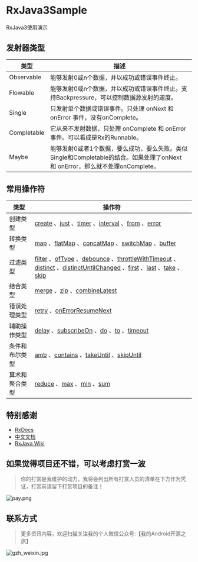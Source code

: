 # RxJava3Sample

RxJava3使用演示

## 发射器类型

类型	| 描述
|---|---
Observable<T> | 能够发射0或n个数据，并以成功或错误事件终止。
Flowable<T> | 能够发射0或n个数据，并以成功或错误事件终止。支持Backpressure，可以控制数据源发射的速度。
Single<T> | 只发射单个数据或错误事件。只处理 onNext 和 onError 事件，没有onComplete。
Completable | 它从来不发射数据，只处理 onComplete 和 onError 事件。可以看成是Rx的Runnable。
Maybe<T> | 能够发射0或者1个数据，要么成功，要么失败。类似Single和Completable的结合。如果处理了onNext 和 onError，那么就不处理onComplete。

## 常用操作符

类型	| 操作符
|---|---
创建类型 | [create](https://github.com/xuexiangjys/RxJava3Sample/blob/master/app/src/main/java/com/xuexiang/rxjava3sample/fragment/operators/creation/Create.java) 、[just](https://github.com/xuexiangjys/RxJava3Sample/blob/master/app/src/main/java/com/xuexiang/rxjava3sample/fragment/operators/creation/Just.java) 、[timer](https://github.com/xuexiangjys/RxJava3Sample/blob/master/app/src/main/java/com/xuexiang/rxjava3sample/fragment/operators/creation/Timer.java) 、[interval](https://github.com/xuexiangjys/RxJava3Sample/blob/master/app/src/main/java/com/xuexiang/rxjava3sample/fragment/operators/creation/Interval.java) 、[from](https://github.com/xuexiangjys/RxJava3Sample/blob/master/app/src/main/java/com/xuexiang/rxjava3sample/fragment/operators/creation/From.java) 、[error](https://github.com/xuexiangjys/RxJava3Sample/blob/master/app/src/main/java/com/xuexiang/rxjava3sample/fragment/operators/creation/Error.java)
转换类型 | [map](https://github.com/xuexiangjys/RxJava3Sample/blob/master/app/src/main/java/com/xuexiang/rxjava3sample/fragment/operators/transformation/Map.java) 、[flatMap](https://github.com/xuexiangjys/RxJava3Sample/blob/master/app/src/main/java/com/xuexiang/rxjava3sample/fragment/operators/transformation/FlatMap.java) 、[concatMap](https://github.com/xuexiangjys/RxJava3Sample/blob/master/app/src/main/java/com/xuexiang/rxjava3sample/fragment/operators/transformation/ConcatMap.java) 、[switchMap](https://github.com/xuexiangjys/RxJava3Sample/blob/master/app/src/main/java/com/xuexiang/rxjava3sample/fragment/operators/transformation/SwitchMap.java) 、[buffer](https://github.com/xuexiangjys/RxJava3Sample/blob/master/app/src/main/java/com/xuexiang/rxjava3sample/fragment/operators/transformation/Buffer.java)
过滤类型 | [filter](https://github.com/xuexiangjys/RxJava3Sample/blob/master/app/src/main/java/com/xuexiang/rxjava3sample/fragment/operators/filtering/Filter.java) 、[ofType](https://github.com/xuexiangjys/RxJava3Sample/blob/master/app/src/main/java/com/xuexiang/rxjava3sample/fragment/operators/filtering/OfType.java) 、[debounce](https://github.com/xuexiangjys/RxJava3Sample/blob/master/app/src/main/java/com/xuexiang/rxjava3sample/fragment/operators/filtering/Debounce.java) 、[throttleWithTimeout](https://github.com/xuexiangjys/RxJava3Sample/blob/master/app/src/main/java/com/xuexiang/rxjava3sample/fragment/operators/filtering/ThrottleWithTimeout.java) 、[distinct](https://github.com/xuexiangjys/RxJava3Sample/blob/master/app/src/main/java/com/xuexiang/rxjava3sample/fragment/operators/filtering/Distinct.java) 、[distinctUntilChanged](https://github.com/xuexiangjys/RxJava3Sample/blob/master/app/src/main/java/com/xuexiang/rxjava3sample/fragment/operators/filtering/DistinctUntilChanged.java) 、[first](https://github.com/xuexiangjys/RxJava3Sample/blob/master/app/src/main/java/com/xuexiang/rxjava3sample/fragment/operators/filtering/First.java) 、[last](https://github.com/xuexiangjys/RxJava3Sample/blob/master/app/src/main/java/com/xuexiang/rxjava3sample/fragment/operators/filtering/Last.java) 、[take](https://github.com/xuexiangjys/RxJava3Sample/blob/master/app/src/main/java/com/xuexiang/rxjava3sample/fragment/operators/filtering/Take.java) 、[skip](https://github.com/xuexiangjys/RxJava3Sample/blob/master/app/src/main/java/com/xuexiang/rxjava3sample/fragment/operators/filtering/Skip.java)
结合类型 | [merge](https://github.com/xuexiangjys/RxJava3Sample/blob/master/app/src/main/java/com/xuexiang/rxjava3sample/fragment/operators/combining/Merge.java)  、[zip](https://github.com/xuexiangjys/RxJava3Sample/blob/master/app/src/main/java/com/xuexiang/rxjava3sample/fragment/operators/combining/Zip.java) 、[combineLatest](https://github.com/xuexiangjys/RxJava3Sample/blob/master/app/src/main/java/com/xuexiang/rxjava3sample/fragment/operators/combining/CombineLatest.java)
错误处理类型 | [retry](https://github.com/xuexiangjys/RxJava3Sample/blob/master/app/src/main/java/com/xuexiang/rxjava3sample/fragment/operators/errorhandling/Retry.java) 、[onErrorResumeNext](https://github.com/xuexiangjys/RxJava3Sample/blob/master/app/src/main/java/com/xuexiang/rxjava3sample/fragment/operators/errorhandling/OnErrorResumeNext.java)
辅助操作类型 | [delay](https://github.com/xuexiangjys/RxJava3Sample/blob/master/app/src/main/java/com/xuexiang/rxjava3sample/fragment/operators/utility/Delay.java) 、[subscribeOn](https://github.com/xuexiangjys/RxJava3Sample/blob/master/app/src/main/java/com/xuexiang/rxjava3sample/fragment/operators/utility/SubscribeOn.java) 、[do](https://github.com/xuexiangjys/RxJava3Sample/blob/master/app/src/main/java/com/xuexiang/rxjava3sample/fragment/operators/utility/Do.java) 、[to](https://github.com/xuexiangjys/RxJava3Sample/blob/master/app/src/main/java/com/xuexiang/rxjava3sample/fragment/operators/utility/To.java) 、[timeout](https://github.com/xuexiangjys/RxJava3Sample/blob/master/app/src/main/java/com/xuexiang/rxjava3sample/fragment/operators/utility/Timeout.java)
条件和布尔类型 | [amb](https://github.com/xuexiangjys/RxJava3Sample/blob/master/app/src/main/java/com/xuexiang/rxjava3sample/fragment/operators/conditional/Amb.java) 、[contains](https://github.com/xuexiangjys/RxJava3Sample/blob/master/app/src/main/java/com/xuexiang/rxjava3sample/fragment/operators/conditional/Contains.java) 、[takeUntil](https://github.com/xuexiangjys/RxJava3Sample/blob/master/app/src/main/java/com/xuexiang/rxjava3sample/fragment/operators/conditional/TakeUntil.java) 、[skipUntil](https://github.com/xuexiangjys/RxJava3Sample/blob/master/app/src/main/java/com/xuexiang/rxjava3sample/fragment/operators/conditional/SkipUntil.java)
算术和聚合类型 | [reduce](https://github.com/xuexiangjys/RxJava3Sample/blob/master/app/src/main/java/com/xuexiang/rxjava3sample/fragment/operators/mathematical/Reduce.java) 、[max](https://github.com/xuexiangjys/RxJava3Sample/blob/master/app/src/main/java/com/xuexiang/rxjava3sample/fragment/operators/mathematical/Max.java) 、[min](https://github.com/xuexiangjys/RxJava3Sample/blob/master/app/src/main/java/com/xuexiang/rxjava3sample/fragment/operators/mathematical/Min.java) 、[sum](https://github.com/xuexiangjys/RxJava3Sample/blob/master/app/src/main/java/com/xuexiang/rxjava3sample/fragment/operators/mathematical/Sum.java)

## 特别感谢

* [RxDocs](https://github.com/mcxiaoke/RxDocs)
* [中文文档](https://www.kancloud.cn/luponu/rxjava_zh/974447)
* [RxJava Wiki](https://github.com/ReactiveX/rxjava/wiki)

## 如果觉得项目还不错，可以考虑打赏一波

> 你的打赏是我维护的动力，我将会列出所有打赏人员的清单在下方作为凭证，打赏前请留下打赏项目的备注！

![pay.png](https://ss.im5i.com/2021/06/14/6twG6.png)

## 联系方式

> 更多资讯内容，欢迎扫描关注我的个人微信公众号:【我的Android开源之旅】

![gzh_weixin.jpg](https://ss.im5i.com/2021/06/14/65yoL.jpg)
